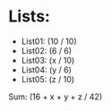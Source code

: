 # Lists:
- List01: (10 / 10)
- List02: (6 / 6)
- List03: (x / 10)
- List04: (y / 6)
- List05: (z / 10)

Sum: (16 + x + y + z / 42)